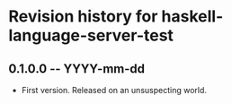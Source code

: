 # Revision history for haskell-language-server-test

## 0.1.0.0 -- YYYY-mm-dd

* First version. Released on an unsuspecting world.
